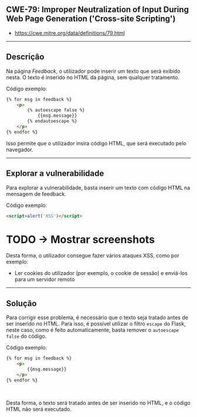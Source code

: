 ## CWE-79: Improper Neutralization of Input During Web Page Generation ('Cross-site Scripting')
- https://cwe.mitre.org/data/definitions/79.html

---
## Descrição

Na página *Feedback*, o utilizador pode inserir um texto que será exibido nesta. O texto é inserido no HTML da página, sem qualquer tratamento.

Código exemplo:
```html
{% for msg in feedback %}
    <p>
        {% autoescape false %}
            {{msg.message}}
        {% endautoescape %}
    </p>
{% endfor %}
```

Isso permite que o utilizador insira código HTML, que será executado pelo navegador.

---
## Explorar a vulnerabilidade

Para explorar a vulnerabilidade, basta inserir um texto com código HTML na mensagem de feedback.

Código exemplo:
```html
<script>alert('XSS')</script>
```

# TODO -> Mostrar screenshots

Desta forma, o utilizador consegue fazer vários ataques XSS, como por exemplo:
- Ler cookies do utilizador (por exemplo, o cookie de sessão) e enviá-los para um servidor remoto

---
## Solução

Para corrigir esse problema, é necessário que o texto seja tratado antes de ser inserido no HTML. Para isso, é possível utilizar o filtro `escape` do Flask, neste caso, como é feito automaticamente, basta remover o `autoescape false` do código.

Código exemplo:
```html
{% for msg in feedback %}
    <p>
        {{msg.message}}
    </p>
{% endfor %}
```

<br>

Desta forma, o texto será tratado antes de ser inserido no HTML, e o código HTML não será executado.

